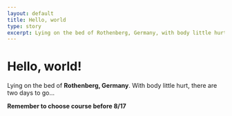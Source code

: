 ```yaml
---
layout: default
title: Hello, world
type: story
excerpt: Lying on the bed of Rothenberg, Germany, with body little hurt... 
---
```


Hello, world!
=============
Lying on the bed of **Rothenberg, Germany**.
With body little hurt,
there are two days to go...

**Remember to choose course before 8/17**
